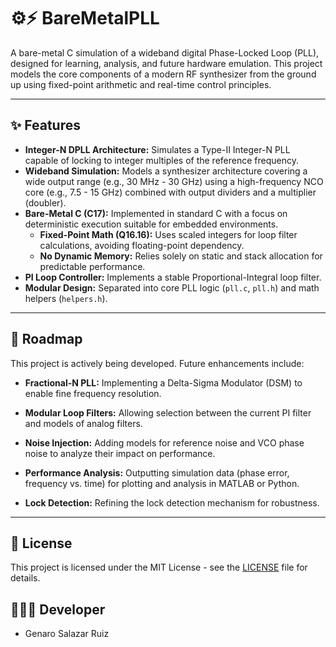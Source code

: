 # ⚙️⚡ BareMetalPLL

A bare-metal C simulation of a wideband digital Phase-Locked Loop (PLL), designed for learning, analysis, and future hardware emulation. This project models the core components of a modern RF synthesizer from the ground up using fixed-point arithmetic and real-time control principles.

---

## ✨ Features

* **Integer-N DPLL Architecture:** Simulates a Type-II Integer-N PLL capable of locking to integer multiples of the reference frequency.
* **Wideband Simulation:** Models a synthesizer architecture covering a wide output range (e.g., 30 MHz - 30 GHz) using a high-frequency NCO core (e.g., 7.5 - 15 GHz) combined with output dividers and a multiplier (doubler).
* **Bare-Metal C (C17):** Implemented in standard C with a focus on deterministic execution suitable for embedded environments.
    * **Fixed-Point Math (Q16.16):** Uses scaled integers for loop filter calculations, avoiding floating-point dependency.
    * **No Dynamic Memory:** Relies solely on static and stack allocation for predictable performance.
* **PI Loop Controller:** Implements a stable Proportional-Integral loop filter.
* **Modular Design:** Separated into core PLL logic (`pll.c`, `pll.h`) and math helpers (`helpers.h`).

---

## 🚀 Roadmap

This project is actively being developed. Future enhancements include:

* **Fractional-N PLL:** Implementing a Delta-Sigma Modulator (DSM) to enable fine frequency resolution.
* **Modular Loop Filters:** Allowing selection between the current PI filter and models of analog filters.
    
* **Noise Injection:** Adding models for reference noise and VCO phase noise to analyze their impact on performance.
    
* **Performance Analysis:** Outputting simulation data (phase error, frequency vs. time) for plotting and analysis in MATLAB or Python.
    
* **Lock Detection:** Refining the lock detection mechanism for robustness.

---

## 📄 License

This project is licensed under the MIT License - see the [LICENSE](LICENSE) file for details.

## 🧑🏽‍💻 Developer

* Genaro Salazar Ruiz
